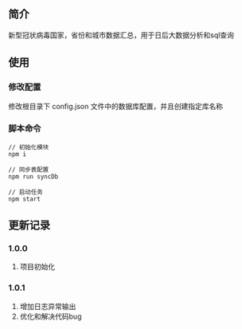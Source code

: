 ## 简介
新型冠状病毒国家，省份和城市数据汇总，用于日后大数据分析和sql查询

## 使用

### 修改配置
修改根目录下 config.json 文件中的数据库配置，并且创建指定库名称

### 脚本命令
```
// 初始化模块
npm i 

// 同步表配置
npm run syncDb

// 启动任务
npm start
```

## 更新记录
### 1.0.0
1. 项目初始化

### 1.0.1
1. 增加日志异常输出
2. 优化和解决代码bug